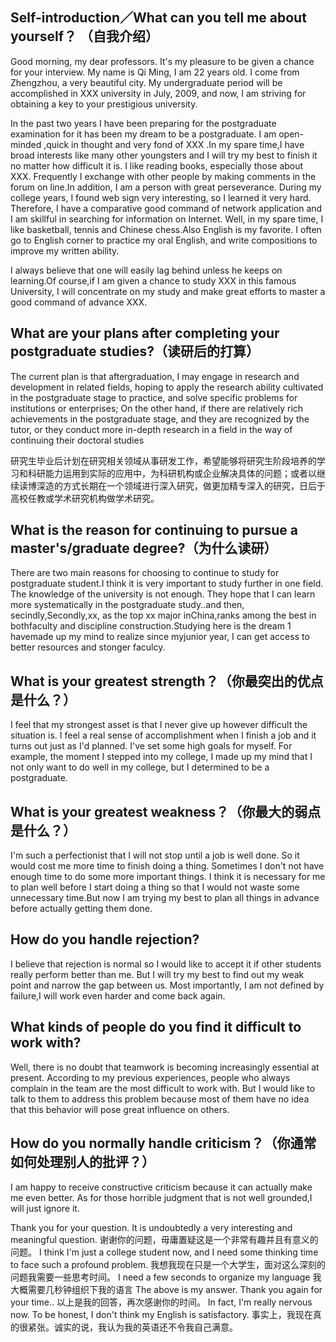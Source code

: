 

## Self-introduction／What can you tell me about yourself？ （自我介绍）
Good morning, my dear professors. It's my pleasure to be given a chance for your interview. My name is Qi Ming, I am 22 years old. I come from Zhengzhou, a very beautiful city. My undergraduate period will be accomplished in XXX university in July, 2009, and now, I am striving for obtaining a key to your prestigious university.

In the past two years I have been preparing for the postgraduate examination for it has been my dream to be a postgraduate. I am open-minded ,quick in thought and very fond of XXX .In my spare time,I have broad interests like many other youngsters and I will try my best to finish it no matter how difficult it is. I like reading books, especially those about XXX. Frequently I exchange with other people by making comments in the forum on line.In addition, I am a person with great perseverance. During my college years, I found web sign very interesting, so I learned it very hard. Therefore, I have a comparative good command of network application and I am skillful in searching for information on Internet. Well, in my spare time, I like basketball, tennis and Chinese chess.Also English is my favorite. I often go to English corner to practice my oral English, and write compositions to improve my written ability.

I always believe that one will easily lag behind unless he keeps on learning.Of course,if I am given a chance to study XXX in this famous University, I will concentrate on my study and make great efforts to master a good command of advance XXX.



## What are your plans after completing your postgraduate studies?（读研后的打算）

The current plan is that aftergraduation, I may engage in research and development in related fields, hoping to apply the research ability cultivated in the postgraduate stage to practice, and solve specific problems for institutions or enterprises; On the other hand, if there are relatively rich achievements in the postgraduate stage, and they are recognized by the tutor, or they conduct more in-depth research in a field in the way of continuing their doctoral studies

研究生毕业后计划在研究相关领域从事研发工作，希望能够将研究生阶段培养的学习和科研能力运用到实际的应用中，为科研机构或企业解决具体的问题；或者以继续读博深造的方式长期在一个领域进行深入研究，做更加精专深入的研究，日后于高校任教或学术研究机构做学术研究。



## What is the reason for continuing to pursue a master's/graduate degree?（为什么读研）

There are two main reasons for choosing to continue to study for postgraduate student.I think it is very important to study further in one field. The knowledge of the university is not enough. They hope that I can learn more systematically in the postgraduate study..and then, secindly,Secondly,xx, as the top xx major inChina,ranks among the best in bothfaculty and discipline construction.Studying here is the dream 1 havemade up my mind to realize since myjunior year, I can get access to better resources and stonger faculcy.



## What is your greatest strength？（你最突出的优点是什么？）

I feel that my strongest asset is that I never give up however difficult the situation is. I feel a real sense of accomplishment when I finish a job and it turns out just as I'd planned. I've set some high goals for myself. For example, the moment I stepped into my college, I made up my mind that I not only want to do well in my college, but I determined to be a postgraduate.



## What is your greatest weakness？（你最大的弱点是什么？）

I'm such a perfectionist that I will not stop until a job is well done. So it would cost me more time to finish doing a thing. Sometimes I don't not have enough time to do some more important things. I think it is necessary for me to plan well before I start doing a thing so that I would not waste some unnecessary time.But now I am trying my best to plan all things in advance before actually getting them done.



## How do you handle rejection?

I believe that rejection is normal so I would like to accept it if other students really perform better than me. But I will try my best to find out my weak point and narrow the gap between us. Most importantly, I am not defined by failure,I will work even harder and come back again.



## What kinds of people do you find it difficult to work with?

Well, there is no doubt that teamwork is becoming increasingly essential at present. According to my previous experiences, people who always complain in the team are the most difficult to work with. But I would like to talk to them to address this problem because most of them have no idea that this behavior will pose great influence on others.



## How do you normally handle criticism？（你通常如何处理别人的批评？）

I am happy to receive constructive criticism because it can actually make me even better. As for those horrible judgment that is not well grounded,I will just ignore it.





Thank you for your question. It is undoubtedly a very interesting and meaningful question. 谢谢你的问题，毋庸置疑这是一个非常有趣并且有意义的问题。
I think I'm just a college student now, and I need some thinking time to face such a profound problem. 我想我现在只是一个大学生，面对这么深刻的问题我需要一些思考时间。
I need a few seconds to organize my language 我大概需要几秒钟组织下我的语言
The above is my answer. Thank you again for your time.. 以上是我的回答，再次感谢你的时间。
In fact, I'm really nervous now. To be honest, I don't think my English is satisfactory. 事实上，我现在真的很紧张。诚实的说，我认为我的英语还不令我自己满意。